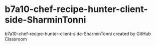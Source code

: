 # b7a10-chef-recipe-hunter-client-side-SharminTonni
b7a10-chef-recipe-hunter-client-side-SharminTonni created by GitHub Classroom
